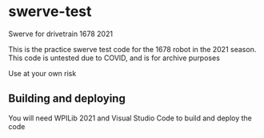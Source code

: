 # swerve-test
Swerve for drivetrain 1678 2021

This is the practice swerve test code for the 1678 robot in the 2021 season.
This code is untested due to COVID, and is for archive purposes

Use at your own risk

## Building and deploying

You will need WPILib 2021 and Visual Studio Code to build and deploy the code
